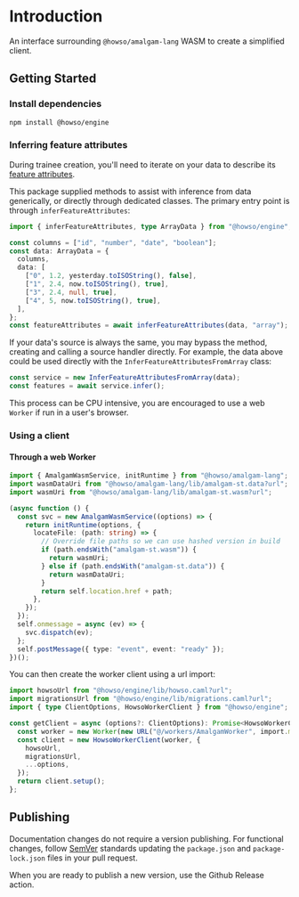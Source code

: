 # Introduction

An interface surrounding `@howso/amalgam-lang` WASM to create a simplified client.

## Getting Started

### Install dependencies

```bash
npm install @howso/engine
```

### Inferring feature attributes

During trainee creation, you'll need to iterate on your data to describe its
[feature attributes](https://docs.howso.com/user_guide/basic_capabilities/feature_attributes.html).

This package supplied methods to assist with inference from data generically, or directly through dedicated classes.
The primary entry point is through `inferFeatureAttributes`:

```ts
import { inferFeatureAttributes, type ArrayData } from "@howso/engine";

const columns = ["id", "number", "date", "boolean"];
const data: ArrayData = {
  columns,
  data: [
    ["0", 1.2, yesterday.toISOString(), false],
    ["1", 2.4, now.toISOString(), true],
    ["3", 2.4, null, true],
    ["4", 5, now.toISOString(), true],
  ],
};
const featureAttributes = await inferFeatureAttributes(data, "array");
```

If your data's source is always the same, you may bypass the method, creating and calling a source handler directly.
For example, the data above could be used directly with the `InferFeatureAttributesFromArray` class:

```ts
const service = new InferFeatureAttributesFromArray(data);
const features = await service.infer();
```

This process can be CPU intensive, you are encouraged to use a web `Worker` if run in a user's browser.

### Using a client

#### Through a web Worker

```ts
import { AmalgamWasmService, initRuntime } from "@howso/amalgam-lang";
import wasmDataUri from "@howso/amalgam-lang/lib/amalgam-st.data?url";
import wasmUri from "@howso/amalgam-lang/lib/amalgam-st.wasm?url";

(async function () {
  const svc = new AmalgamWasmService((options) => {
    return initRuntime(options, {
      locateFile: (path: string) => {
        // Override file paths so we can use hashed version in build
        if (path.endsWith("amalgam-st.wasm")) {
          return wasmUri;
        } else if (path.endsWith("amalgam-st.data")) {
          return wasmDataUri;
        }
        return self.location.href + path;
      },
    });
  });
  self.onmessage = async (ev) => {
    svc.dispatch(ev);
  };
  self.postMessage({ type: "event", event: "ready" });
})();
```

You can then create the worker client using a url import:

```ts
import howsoUrl from "@howso/engine/lib/howso.caml?url";
import migrationsUrl from "@howso/engine/lib/migrations.caml?url";
import { type ClientOptions, HowsoWorkerClient } from "@howso/engine";

const getClient = async (options?: ClientOptions): Promise<HowsoWorkerClient> => {
  const worker = new Worker(new URL("@/workers/AmalgamWorker", import.meta.url), { type: "module" });
  const client = new HowsoWorkerClient(worker, {
    howsoUrl,
    migrationsUrl,
    ...options,
  });
  return client.setup();
};
```

## Publishing

Documentation changes do not require a version publishing.
For functional changes, follow [SemVer](https://semver.org/)
standards updating the `package.json` and `package-lock.json`
files in your pull request.

When you are ready to publish a new version, use the Github Release action.
